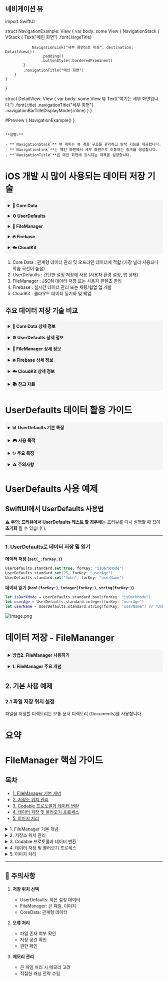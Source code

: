 ## 네비게이션 뷰

import SwiftUI

struct NavigationExample: View {
var body: some View {
NavigationStack {
VStack {
Text("메인 화면")
.font(.largeTitle)

                NavigationLink("세부 화면으로 이동", destination: DetailView())
                    .padding()
                    .buttonStyle(.borderedProminent)
            }
            .navigationTitle("메인 화면")
        }
    }

}

struct DetailView: View {
var body: some View 뷰
Text("여기는 세부 화면입니다.")
.font(.title)
.navigationTitle("세부 화면")
.navigationBarTitleDisplayMode(.inline)
}
}

#Preview {
NavigationExample()
}

```

**설명:**

- **`NavigationStack`** 뷰 래퍼는 뷰 계층 구조를 관리하고 탐색 기능을 제공합니다.
- **`NavigationLink`**는 메인 화면에서 세부 화면으로 이동하는 링크를 생성합니다.
- **`NavigationTitle`**은 메인 화면에 표시되는 제목을 설정합니다.
```

# iOS 개발 시 많이 사용되는 데이터 저장 기술

<details>
<summary style="cursor: pointer; font-weight: bold; padding: 8px; background-color: #f5f5f5; border-radius: 5px;">
📱 Core Data
</summary>
<div style="margin: 15px 0; padding: 10px; border-left: 4px solid #2196F3; background-color: #f8f9fa;">
관계형 데이터 관리 및 오프라인 데이터에 적합 (가장 널리 사용되나 학습 곡선이 높음)
</div>
</details>

<details>
<summary style="cursor: pointer; font-weight: bold; padding: 8px; background-color: #f5f5f5; border-radius: 5px;">
⚙️ UserDefaults
</summary>
<div style="margin: 15px 0; padding: 10px; border-left: 4px solid #4CAF50; background-color: #f8f9fa;">
간단한 설정 저장에 사용 (사용자 환경 설정, 앱 상태)
</div>
</details>

<details>
<summary style="cursor: pointer; font-weight: bold; padding: 8px; background-color: #f5f5f5; border-radius: 5px;">
📁 FileManager
</summary>
<div style="margin: 15px 0; padding: 10px; border-left: 4px solid #FF9800; background-color: #f8f9fa;">
JSON 데이터 저장 또는 사용자 콘텐츠 관리
</div>
</details>

<details>
<summary style="cursor: pointer; font-weight: bold; padding: 8px; background-color: #f5f5f5; border-radius: 5px;">
🔥 Firebase
</summary>
<div style="margin: 15px 0; padding: 10px; border-left: 4px solid #F44336; background-color: #f8f9fa;">
실시간 데이터 관리 또는 채팅/협업 앱 개발
</div>
</details>

<details>
<summary style="cursor: pointer; font-weight: bold; padding: 8px; background-color: #f5f5f5; border-radius: 5px;">
☁️ CloudKit
</summary>
<div style="margin: 15px 0; padding: 10px; border-left: 4px solid #9C27B0; background-color: #f8f9fa;">
클라우드 데이터 동기화 및 백업
</div>
</details>

1. Core Data : 관계형 데이터 관리 및 오프라인 데이터에 적합 (가장 널리 사용되나 학습 곡선이 높음)
2. UserDefaults : 간단한 설정 저장에 사용 (사용자 환경 설정, 앱 상태)
3. FileManager : JSON 데이터 저장 또는 사용자 콘텐츠 관리
4. Firebase : 실시간 데이터 관리 또는 채팅/협업 앱 개발
5. CloudKit : 클라우드 데이터 동기화 및 백업

## 주요 데이터 저장 기술 비교

<details>
<summary style="cursor: pointer; font-weight: bold; padding: 8px; background-color: #f5f5f5; border-radius: 5px;">
💾 Core Data 상세 정보
</summary>
<div style="margin: 15px 0; padding: 10px; border-left: 4px solid #2196F3; background-color: #f8f9fa;">

Core Data는 iOS의 가장 강력한 데이터 관리 프레임워크로, 다음과 같은 경우에 적합합니다:

- **복잡한 데이터 모델링**이 필요한 앱
- **관계형 데이터** 관리가 필요한 경우
- **오프라인 데이터 캐싱**이 필요한 경우
- **데이터 버전 관리**와 마이그레이션이 필요한 경우

</div>
</details>

<details>
<summary style="cursor: pointer; font-weight: bold; padding: 8px; background-color: #f5f5f5; border-radius: 5px;">
⚙️ UserDefaults 상세 정보
</summary>
<div style="margin: 15px 0; padding: 10px; border-left: 4px solid #4CAF50; background-color: #f8f9fa;">

UserDefaults는 간단한 데이터를 키-값 쌍으로 저장하는데 적합합니다:

- **앱 설정** 저장 (테마, 언어 등)
- **사용자 환경설정** 저장
- **앱 상태** 유지 (로그인 상태, 최근 실행 상태 등)
- **간단한 플래그값** 저장

</div>
</details>

<details>
<summary style="cursor: pointer; font-weight: bold; padding: 8px; background-color: #f5f5f5; border-radius: 5px;">
📁 FileManager 상세 정보
</summary>
<div style="margin: 15px 0; padding: 10px; border-left: 4px solid #FF9800; background-color: #f8f9fa;">

FileManager는 파일 시스템 수준의 데이터 관리에 사용됩니다:

- **대용량 파일** 저장 (이미지, 음악, 비디오)
- **사용자 생성 콘텐츠** 관리
- **임시 파일** 관리
- **문서 기반 앱**의 파일 관리

</div>
</details>

<details>
<summary style="cursor: pointer; font-weight: bold; padding: 8px; background-color: #f5f5f5; border-radius: 5px;">
🔥 Firebase 상세 정보
</summary>
<div style="margin: 15px 0; padding: 10px; border-left: 4px solid #F44336; background-color: #f8f9fa;">

Firebase는 클라우드 기반 실시간 데이터 관리에 적합합니다:

- **실시간 데이터 동기화**가 필요한 앱
- **사용자 인증**이 필요한 앱
- **푸시 알림** 구현
- **다중 사용자 협업** 기능이 필요한 앱

</div>
</details>

<details>
<summary style="cursor: pointer; font-weight: bold; padding: 8px; background-color: #f5f5f5; border-radius: 5px;">
☁️ CloudKit 상세 정보
</summary>
<div style="margin: 15px 0; padding: 10px; border-left: 4px solid #9C27B0; background-color: #f8f9fa;">

CloudKit은 iCloud 기반 데이터 동기화에 특화되어 있습니다:

- **여러 기기 간 데이터 동기화**
- **사용자 간 데이터 공유**
- **대용량 클라우드 스토리지** 필요 시
- **오프라인 지원**이 필요한 iCloud 기반 앱

</div>
</details>

<details>
<summary style="cursor: pointer; font-weight: bold; padding: 8px; background-color: #f5f5f5; border-radius: 5px;">
📚 참고 자료
</summary>
<div style="margin: 15px 0; padding: 10px; border-left: 4px solid #607D8B; background-color: #f8f9fa;">

- Core Data: [iOS Core Data 기본 개념 및 간단 예제](https://ukseung2.tistory.com/entry/iOS-CoreData-%EA%B8%B0%EB%B3%B8-%EA%B0%9C%EB%85%90-%EB%B0%8F-%EA%B0%84%EB%8B%A8-%EC%98%88%EC%A0%9C)
- UserDefaults: [UserDefaults와 Property List의 이해와 활용](https://f-lab.kr/insight/understanding-userdefaults-and-property-list)
- FileManager: [Swift/iOS FileManager 활용하기](https://leeari95.tistory.com/32)
- Firebase: [Firebase 사용법 가이드](https://woojong92.tistory.com/entry/JSFirebase-%EC%9B%B9-%ED%94%84%EB%A1%9C%EC%A0%9D%ED%8A%B8%EB%A5%BC-%EC%9C%84%ED%95%9C-Firebase-%EC%82%AC%EC%9A%A9%EB%B2%95-1-Firebase-%EC%8B%9C%EC%9E%91%ED%95%98%EA%B8%B0)
- CloudKit: [CloudKit 학습 가이드](https://lafortune.tistory.com/30)

</div>
</details>

# UserDefaults 데이터 활용 가이드

<details>
<summary style="cursor: pointer; font-weight: bold; padding: 8px; background-color: #f5f5f5; border-radius: 5px;">
📊 UserDefaults 기본 특징
</summary>
<div style="margin: 15px 0; padding: 10px; border-left: 4px solid #2196F3; background-color: #f8f9fa;">

- **데이터 크기**: 최대 512KB 권장
- **사용 대상**: 사용자 설정, 앱 상태 저장
- **데이터 형식**: String, Int, Bool, Dictionary
- **유효 기간**: 앱 삭제 시 함께 삭제
- **보안 수준**: 앱 내부 저장 (상대적 안전)
- **데이터 공유**: 동일 앱 내에서만 공유 가능

</div>
</details>

<details>
<summary style="cursor: pointer; font-weight: bold; padding: 8px; background-color: #f5f5f5; border-radius: 5px;">
🎮 사용 목적
</summary>
<div style="margin: 15px 0; padding: 10px; border-left: 4px solid #4CAF50; background-color: #f8f9fa;">

게임 및 앱에서 필수적인 사용자 설정 정보를 저장하는 데 활용됩니다:

- 게임 설정
- 사용자 기본 설정
- 앱 상태 정보

</div>
</details>

<details>
<summary style="cursor: pointer; font-weight: bold; padding: 8px; background-color: #f5f5f5; border-radius: 5px;">
✨ 주요 특징
</summary>
<div style="margin: 15px 0; padding: 10px; border-left: 4px solid #FF9800; background-color: #f8f9fa;">

1. **간단한 API** 제공
2. **데이터 크기** 제한
3. **데이터 형식** 제한
4. **데이터 유효 기간** 제한
5. **데이터 공유** 제한

</div>
</details>

<details>
<summary style="cursor: pointer; font-weight: bold; padding: 8px; background-color: #f5f5f5; border-radius: 5px;">
⚠️ 주의사항
</summary>
<div style="margin: 15px 0; padding: 10px; border-left: 4px solid #F44336; background-color: #f8f9fa;">

1. **보안에 민감한 데이터는 저장하지 않기**
2. **소량의 필수 키-값 데이터만 저장하기**
3. **대용량 데이터는 CloudKit 사용 권장**

</div>
</details>

# UserDefaults 사용 예제

## **SwiftUI에서 UserDefaults 사용법**

**⚠️ 주의: 프리뷰에서 UserDefaults 테스트 할 경우에는** 프리뷰를 다시 실행할 때 값이 **초기화** 될 수 있습니다.

---

### **1. UserDefaults로 데이터 저장 및 읽기**

**데이터 저장 (`set(_:forKey:)`)**

```swift
UserDefaults.standard.set(true, forKey: "isDarkMode")
UserDefaults.standard.set(25, forKey: "userAge")
UserDefaults.standard.set("John", forKey: "userName")
```

**데이터 읽기 (`bool(forKey:)`, `integer(forKey:)`, `string(forKey:)`)**

```swift
let isDarkMode = UserDefaults.standard.bool(forKey: "isDarkMode")
let userAge = UserDefaults.standard.integer(forKey: "userAge")
let userName = UserDefaults.standard.string(forKey: "userName") ?? "Unknown"

```

![image.png](image.png)

# 데이터 저장 - FileMananger

<details>
<summary style="cursor: pointer; font-weight: bold; padding: 8px; background-color: #f5f5f5; border-radius: 5px;">
방법2: FileManager 사용하기
</summary>
<div style="margin: 15px 0; padding: 10px; border-left: 4px solid #4CAF50; background-color: #f8f9fa;">

SwiftUI에서 **FileManager**를 사용하는 방법은 **앱의 문서 디렉토리나 캐시 디렉토리**에 **JSON 파일, 이미지, 사용자 생성 데이터**를 저장하거나 읽어올 때 매우 유용합니다. **FileManager**를 사용해 데이터를 **저장, 읽기, 삭제, 검사**할 수 있습니다.

</div>
</details>

<details>
<summary style="cursor: pointer; font-weight: bold; padding: 8px; background-color: #f5f5f5; border-radius: 5px;">
1. FileManager 주요 개념
</summary>
<div style="margin: 15px 0; padding: 10px; border-left: 4px solid #2196F3; background-color: #f8f9fa;">

### FileManager란?

- **iOS 파일 시스템**에 접근할 수 있게 해주는 **Swift 클래스**입니다.
- **문서 디렉토리 (Document Directory)**에 데이터를 저장하거나 가져올 때 사용합니다.
- **이미지, JSON 파일, 사용자 생성 콘텐츠** 관리에 적합합니다.

</div>
</details>

## 2. 기본 사용 예제

### 2.1 파일 저장 위치 설정

파일을 저장할 디렉토리는 보통 문서 디렉토리 (Documents)를 사용합니다.

# 요약

# FileManager 핵심 가이드

## 목차

- [1. FileManager 기본 개념](#1-filemanager-기본-개념)
- [2. 저장소 위치 관리](#2-저장소-위치-관리)
- [3. Codable 프로토콜과 데이터 변환](#3-codable-프로토콜과-데이터-변환)
- [4. 데이터 저장 및 불러오기 프로세스](#4-데이터-저장-및-불러오기-프로세스)
- [5. 이미지 처리](#5-이미지-처리)

<details>
<summary> 1. FileManager 기본 개념</summary>

### FileManager의 역할

iOS 파일 시스템에 접근하여 데이터를 관리하는 중앙 관리자입니다.

> 💡 **실생활 비유**  
> FileManager는 대형 건물의 관리인과 같습니다:
>
> - 건물의 모든 방(저장 공간)에 대한 열쇠(접근 권한)를 보유
> - 필요한 공간을 할당하고 관리
> - 건물 내 모든 시설의 위치 정보 파악

### 주요 특징

- 파일 시스템 접근 권한 관리
- 데이터 저장/로드 기능
- 파일/디렉토리 생성, 삭제, 이동
</details>

<details>
<summary> 2. 저장소 위치 관리</summary>

### 문서 디렉토리 접근 흐름

```swift
let documentDirectory = FileManager.default.urls(for: .documentDirectory, in: .userDomainMask).first!
let fileURL = documentDirectory.appendingPathComponent("example.json")
```

> 💡 **실생활 비유**  
> 건물 내 특정 사무실을 찾아가는 과정:
>
> 1. 건물 안내도 확인 (`FileManager.default`)
> 2. 해당 층 찾기 (`.documentDirectory`)
> 3. 구체적인 호수 찾기 (`appendingPathComponent`)

### 주요 저장 위치

1. Documents Directory: 사용자 데이터
2. Caches Directory: 임시 데이터
3. Application Support Directory: 앱 지원 파일
</details>

<details>
<summary> 3. Codable 프로토콜과 데이터 변환</summary>

### 데이터 변환 프로세스

객체와 JSON 데이터 간의 변환을 담당합니다.

```swift
struct User: Codable {
    var name: String
    var age: Int
}
```

> 💡 **실생활 비유**  
> Codable은 번역가와 같은 역할:
>
> - Swift 객체 → JSON (한국어 → 영어)
> - JSON → Swift 객체 (영어 → 한국어)

### 주요 기능

- Encoding: 객체를 데이터로 변환
- Decoding: 데이터를 객체로 변환
</details>

<details>
<summary> 4. 데이터 저장 및 불러오기 프로세스</summary>

### 데이터 처리 흐름

```swift
// 저장
let encoder = JSONEncoder()
let data = try encoder.encode(user)
try data.write(to: fileURL)

// 불러오기
let data = try Data(contentsOf: fileURL)
let decoder = JSONDecoder()
let user = try decoder.decode(User.self, from: data)
```

> 💡 **실생활 비유**  
> 택배 시스템과 유사:
>
> - 포장(Encode): 물건을 박스에 담기
> - 배송(Save): 박스를 창고에 보관
> - 수령(Load): 창고에서 박스 찾기
> - 개봉(Decode): 박스에서 물건 꺼내기

### 주요 단계

1. 데이터 변환 (Encoding/Decoding)
2. 파일 시스템 접근
3. 데이터 저장/로드
4. 오류 처리
</details>

<details>
<summary> 5. 이미지 처리</summary>

### 이미지 데이터 처리 과정

```swift
// 저장
if let data = image.jpegData(compressionQuality: 0.8) {
    try data.write(to: fileURL)
}

// 불러오기
if let data = try? Data(contentsOf: fileURL) {
    let image = UIImage(data: data)
}
```

> 💡 **실생활 비유**  
> 사진관의 작업 과정과 유사:
>
> - 사진 촬영 (이미지 생성)
> - 디지털 파일로 변환 (Data 변환)
> - 저장소에 보관 (파일 저장)
> - 필요할 때 인화 (파일 불러오기)

### 주요 고려사항

- 이미지 압축률
- 저장 공간 관리
- 메모리 효율성
</details>

---

## 📌 주의사항

1. **저장 위치 선택**

   - UserDefaults: 작은 설정 데이터
   - FileManager: 큰 파일, 이미지
   - CoreData: 관계형 데이터

2. **오류 처리**

   - 파일 존재 여부 확인
   - 저장 공간 확인
   - 권한 확인

3. **메모리 관리**
   - 큰 파일 처리 시 메모리 고려
   - 적절한 캐싱 전략 수립
